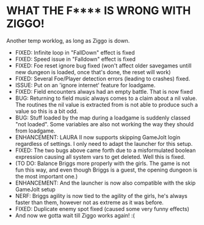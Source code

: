 # WHAT THE F**** IS WRONG WITH ZIGGO!

Another temp worklog, as long as Ziggo is down.


- FIXED: Infinite loop in "FallDown" effect is fixed
- FIXED: Speed issue in "Falldown" effect is fixed
- FIXED: Foe reset ignore bug fixed (won't affect older savegames untill new dungeon is loaded, once that's done, the reset will work)
- FIXED: Several Foe/Player detection errors (leading to crashes) fixed.
- ISSUE: Put on an 'ignore internet' feature for loadgame.
- FIXED: Field encounters always had an empty battle. That is now fixed
- BUG: Returning to field music always comes to a claim about a nil value. The routines the nil value is extracted from is not able to produce such a value so this is a bit odd.
- BUG: Stuff loaded by the map during a loadgame is suddenly classed "not loaded". Some variables are also not working the way they should from loadgame. 
- ENHANCEMENT: LAURA II now supports skipping GameJolt login regardless of settings. I only need to adapt the launcher for this setup.
- FIXED: The two bugs above came forth due to a misformulated boolean expression causing all system vars to get deleted. Well this is fixed.
- (TO DO: Balance Briggs more properly with the girls. The game is not fun this way, and even though Briggs is a guest, the opening dungeon is the most important one.)
- ENHANCEMENT: And the launcher is now also compatible with the skip GameJolt setup
- NERF: Briggs agility is now tied to the agility of the girls, he's always faster than them, however not as extreme as it was before.
- FIXED: Duplicate enemy spot fixed (caused some very funny effects)
- And now we gotta wait till Ziggo works again! :(



